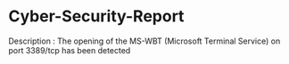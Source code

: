 # Cyber-Security-Report
Description : The opening of the MS-WBT (Microsoft Terminal Service) on port 3389/tcp has been detected 
